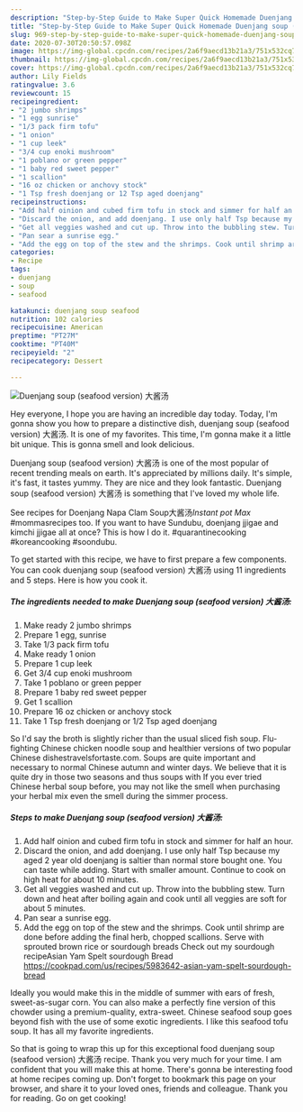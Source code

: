 ```yaml
---
description: "Step-by-Step Guide to Make Super Quick Homemade Duenjang soup (seafood version) 大酱汤"
title: "Step-by-Step Guide to Make Super Quick Homemade Duenjang soup (seafood version) 大酱汤"
slug: 969-step-by-step-guide-to-make-super-quick-homemade-duenjang-soup-seafood-version
date: 2020-07-30T20:50:57.098Z
image: https://img-global.cpcdn.com/recipes/2a6f9aecd13b21a3/751x532cq70/duenjang-soup-seafood-version-大酱汤-recipe-main-photo.jpg
thumbnail: https://img-global.cpcdn.com/recipes/2a6f9aecd13b21a3/751x532cq70/duenjang-soup-seafood-version-大酱汤-recipe-main-photo.jpg
cover: https://img-global.cpcdn.com/recipes/2a6f9aecd13b21a3/751x532cq70/duenjang-soup-seafood-version-大酱汤-recipe-main-photo.jpg
author: Lily Fields
ratingvalue: 3.6
reviewcount: 15
recipeingredient:
- "2 jumbo shrimps"
- "1 egg sunrise"
- "1/3 pack firm tofu"
- "1 onion"
- "1 cup leek"
- "3/4 cup enoki mushroom"
- "1 poblano or green pepper"
- "1 baby red sweet pepper"
- "1 scallion"
- "16 oz chicken or anchovy stock"
- "1 Tsp fresh doenjang or 12 Tsp aged doenjang"
recipeinstructions:
- "Add half oinion and cubed firm tofu in stock and simmer for half an hour."
- "Discard the onion, and add doenjang. I use only half Tsp because my aged 2 year old doenjang is saltier than normal store bought one. You can taste while adding. Start with smaller amount. Continue to cook on high heat for about 10 minutes."
- "Get all veggies washed and cut up. Throw into the bubbling stew. Turn down and heat after boiling again and cook until all veggies are soft for about 5 minutes."
- "Pan sear a sunrise egg."
- "Add the egg on top of the stew and the shrimps. Cook until shrimp are done before adding the final herb, chopped scallions. Serve with sprouted brown rice or sourdough breads Check out my sourdough recipeAsian Yam Spelt sourdough Bread https://cookpad.com/us/recipes/5983642-asian-yam-spelt-sourdough-bread"
categories:
- Recipe
tags:
- duenjang
- soup
- seafood

katakunci: duenjang soup seafood 
nutrition: 102 calories
recipecuisine: American
preptime: "PT27M"
cooktime: "PT40M"
recipeyield: "2"
recipecategory: Dessert

---
```



![Duenjang soup (seafood version) 大酱汤](https://img-global.cpcdn.com/recipes/2a6f9aecd13b21a3/751x532cq70/duenjang-soup-seafood-version-大酱汤-recipe-main-photo.jpg)

Hey everyone, I hope you are having an incredible day today. Today, I'm gonna show you how to prepare a distinctive dish, duenjang soup (seafood version) 大酱汤. It is one of my favorites. This time, I'm gonna make it a little bit unique. This is gonna smell and look delicious.

Duenjang soup (seafood version) 大酱汤 is one of the most popular of recent trending meals on earth. It's appreciated by millions daily. It's simple, it's fast, it tastes yummy. They are nice and they look fantastic. Duenjang soup (seafood version) 大酱汤 is something that I've loved my whole life.

See recipes for Doenjang Napa Clam Soup大酱汤*Instant pot Max* #mommasrecipes too. If you want to have Sundubu, doenjang jjigae and kimchi jjigae all at once? This is how I do it. #quarantinecooking #koreancooking #soondubu.


To get started with this recipe, we have to first prepare a few components. You can cook duenjang soup (seafood version) 大酱汤 using 11 ingredients and 5 steps. Here is how you cook it.

<!--inarticleads1-->

##### The ingredients needed to make Duenjang soup (seafood version) 大酱汤:

1. Make ready 2 jumbo shrimps
1. Prepare 1 egg, sunrise
1. Take 1/3 pack firm tofu
1. Make ready 1 onion
1. Prepare 1 cup leek
1. Get 3/4 cup enoki mushroom
1. Take 1 poblano or green pepper
1. Prepare 1 baby red sweet pepper
1. Get 1 scallion
1. Prepare 16 oz chicken or anchovy stock
1. Take 1 Tsp fresh doenjang or 1/2 Tsp aged doenjang


So I&#39;d say the broth is slightly richer than the usual sliced fish soup. Flu-fighting Chinese chicken noodle soup and healthier versions of two popular Chinese dishestravelsfortaste.com. Soups are quite important and necessary to normal Chinese autumn and winter days. We believe that it is quite dry in those two seasons and thus soups with If you ever tried Chinese herbal soup before, you may not like the smell when purchasing your herbal mix even the smell during the simmer process. 

<!--inarticleads2-->

##### Steps to make Duenjang soup (seafood version) 大酱汤:

1. Add half oinion and cubed firm tofu in stock and simmer for half an hour.
1. Discard the onion, and add doenjang. I use only half Tsp because my aged 2 year old doenjang is saltier than normal store bought one. You can taste while adding. Start with smaller amount. Continue to cook on high heat for about 10 minutes.
1. Get all veggies washed and cut up. Throw into the bubbling stew. Turn down and heat after boiling again and cook until all veggies are soft for about 5 minutes.
1. Pan sear a sunrise egg.
1. Add the egg on top of the stew and the shrimps. Cook until shrimp are done before adding the final herb, chopped scallions. Serve with sprouted brown rice or sourdough breads Check out my sourdough recipeAsian Yam Spelt sourdough Bread https://cookpad.com/us/recipes/5983642-asian-yam-spelt-sourdough-bread


Ideally you would make this in the middle of summer with ears of fresh, sweet-as-sugar corn. You can also make a perfectly fine version of this chowder using a premium-quality, extra-sweet. Chinese seafood soup goes beyond fish with the use of some exotic ingredients. I like this seafood tofu soup. It has all my favorite ingredients. 

So that is going to wrap this up for this exceptional food duenjang soup (seafood version) 大酱汤 recipe. Thank you very much for your time. I am confident that you will make this at home. There's gonna be interesting food at home recipes coming up. Don't forget to bookmark this page on your browser, and share it to your loved ones, friends and colleague. Thank you for reading. Go on get cooking!
